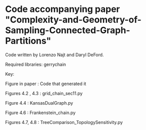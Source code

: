# Code accompanying paper "Complexity-and-Geometry-of-Sampling-Connected-Graph-Partitions"

Code written by Lorenzo Najt and Daryl DeFord. 

Required libraries: gerrychain 

Key:

Figure in paper : Code that generated it

Figures 4.2 , 4.3 : grid_chain_sec11.py

Figure 4.4 : KansasDualGraph.py

Figure 4.6 : Frankenstein_chain.py

Figures 4.7, 4.8 : TreeComparison_TopologySensitivity.py
